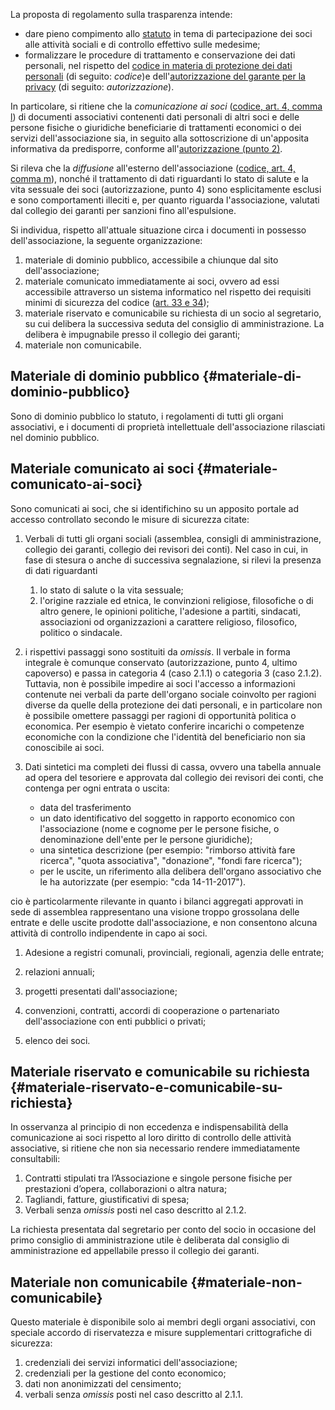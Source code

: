 La proposta di regolamento sulla trasparenza intende:

-   dare pieno compimento
    allo [statuto](http://www.alumniscuolagalileiana.it/wp-content/uploads/2017/03/Statuto-Alumni-SGSS.pdf) in
    tema di partecipazione dei soci alle attività sociali e di controllo
    effettivo sulle medesime;
-   formalizzare le procedure di trattamento e conservazione dei dati
    personali, nel rispetto del [codice in materia di protezione dei
    dati
    personali](http://www.garanteprivacy.it/web/guest/home/docweb/-/docweb-display/docweb/1311248) (di
    seguito: *codice*)e dell'[autorizzazione del garante per la
    privacy](http://garanteprivacy.it/web/guest/home/docweb/-/docweb-display/docweb/5803310) (di
    seguito: *autorizzazione*).

In particolare, si ritiene che la *comunicazione* *ai soci* ([codice,
art. 4, comma
l](http://www.garanteprivacy.it/web/guest/home/docweb/-/docweb-display/docweb/1311248))
di documenti associativi contenenti dati personali di altri soci e delle
persone fisiche o giuridiche beneficiarie di trattamenti economici o dei
servizi dell'associazione sia, in seguito alla sottoscrizione di
un'apposita informativa da predisporre, conforme all'[autorizzazione
(punto
2)](http://garanteprivacy.it/web/guest/home/docweb/-/docweb-display/docweb/5803310).

Si rileva che la *diffusione* all'esterno dell'associazione ([codice,
art. 4, comma
m](http://www.garanteprivacy.it/web/guest/home/docweb/-/docweb-display/docweb/1311248)),
nonché il trattamento di dati riguardanti lo stato di salute e la vita
sessuale dei soci (autorizzazione, punto 4) sono esplicitamente esclusi
e sono comportamenti illeciti e, per quanto riguarda l'associazione,
valutati dal collegio dei garanti per sanzioni fino all'espulsione.

Si individua, rispetto all'attuale situazione circa i documenti in
possesso dell'associazione, la seguente organizzazione:

1.  materiale di dominio pubblico, accessibile a chiunque dal sito
    dell'associazione;
2.  materiale comunicato immediatamente ai soci, ovvero ad essi
    accessibile attraverso un sistema informatico nel rispetto dei
    requisiti minimi di sicurezza del codice ([art. 33 e
    34](http://www.garanteprivacy.it/web/guest/home/docweb/-/docweb-display/docweb/1311248));
3.  materiale riservato e comunicabile su richiesta di un socio al
    segretario, su cui delibera la successiva seduta del consiglio di
    amministrazione. La delibera è impugnabile presso il collegio dei
    garanti;
4.  materiale non comunicabile.

Materiale di dominio pubblico {#materiale-di-dominio-pubblico}
--------------------------------

Sono di dominio pubblico lo statuto, i regolamenti di tutti gli organi
associativi, e i documenti di proprietà intellettuale dell'associazione
rilasciati nel dominio pubblico.

Materiale comunicato ai soci {#materiale-comunicato-ai-soci}
-------------------------------

Sono comunicati ai soci, che si identifichino su un apposito portale ad
accesso controllato secondo le misure di sicurezza citate:

1. Verbali di tutti gli organi sociali (assemblea, consigli di
amministrazione, collegio dei garanti, collegio dei revisori dei conti).
Nel caso in cui, in fase di stesura o anche di successiva segnalazione,
si rilevi la presenza di dati riguardanti

    1.  lo stato di salute o la vita sessuale;
    2.  l'origine razziale ed etnica, le convinzioni religiose, filosofiche
        o di altro genere, le opinioni politiche, l'adesione a partiti,
        sindacati, associazioni od organizzazioni a carattere religioso,
        filosofico, politico o sindacale.

2. i rispettivi passaggi sono sostituiti da *omissis*. Il verbale in forma
integrale è comunque conservato (autorizzazione, punto 4, ultimo
capoverso) e passa in categoria 4 (caso 2.1.1) o categoria 3 (caso
2.1.2). Tuttavia, non è possibile impedire ai soci l'accesso a
informazioni contenute nei verbali da parte dell'organo sociale
coinvolto per ragioni diverse da quelle della protezione dei dati
personali, e in particolare non è possibile omettere passaggi per
ragioni di opportunità politica o economica. Per esempio è vietato
conferire incarichi o competenze economiche con la condizione che
l'identità del beneficiario non sia conoscibile ai soci.

3. Dati sintetici ma completi dei flussi di cassa, ovvero una tabella
annuale ad opera del tesoriere e approvata dal collegio dei revisori dei
conti, che contenga per ogni entrata o uscita:

    -   data del trasferimento
    -   un dato identificativo del soggetto in rapporto economico con
        l'associazione (nome e cognome per le persone fisiche, o
        denominazione dell'ente per le persone giuridiche);
    -   una sintetica descrizione (per esempio: "rimborso attività fare
        ricerca", "quota associativa", "donazione", "fondi fare ricerca");
    -   per le uscite, un riferimento alla delibera dell'organo associativo
        che le ha autorizzate (per esempio: "cda 14-11-2017").

cio è particolarmente rilevante in quanto i bilanci aggregati approvati
in sede di assemblea rappresentano una visione troppo grossolana delle
entrate e delle uscite prodotte dall'associazione, e non consentono
alcuna attività di controllo indipendente in capo ai soci.

1. Adesione a registri comunali, provinciali, regionali, agenzia delle
entrate;

1. relazioni annuali;

1. progetti presentati dall'associazione;

1. convenzioni, contratti, accordi di cooperazione o partenariato
dell'associazione con enti pubblici o privati;

1. elenco dei soci.

Materiale riservato e comunicabile su richiesta {#materiale-riservato-e-comunicabile-su-richiesta}
--------------------------------------------------

In osservanza al principio di non eccedenza e indispensabilità della
comunicazione ai soci rispetto al loro diritto di controllo delle
attività associative, si ritiene che non sia necessario rendere
immediatamente consultabili:

1.  Contratti stipulati tra l’Associazione e singole persone fisiche per
    prestazioni d’opera, collaborazioni o altra natura;
2.  Tagliandi, fatture, giustificativi di spesa;
3.  Verbali senza *omissis* posti nel caso descritto al 2.1.2.

La richiesta presentata dal segretario per conto del socio in occasione
del primo consiglio di amministrazione utile è deliberata dal consiglio
di amministrazione ed appellabile presso il collegio dei garanti.

Materiale non comunicabile {#materiale-non-comunicabile}
-----------------------------

Questo materiale è disponibile solo ai membri degli organi associativi,
con speciale accordo di riservatezza e misure supplementari
crittografiche di sicurezza:

1.  credenziali dei servizi informatici dell'associazione;
2.  credenziali per la gestione del conto economico;
3.  dati non anonimizzati del censimento;
4.  verbali senza *omissis* posti nel caso descritto al 2.1.1.
